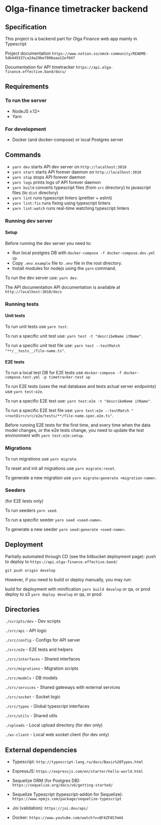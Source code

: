 # Olga-finance timetracker backend 

## Specification
This project is a backend part for Olga Finance web app mainly in Typescript

Project documentation `https://www.notion.so/omsk-community/README-5db449337ca24a29be7006aaa12ef047`

Documentation for API timetracker `https://api.olga-finance.effective.band/docs/`

## Requirements

### To run the server

- NodeJS v.12+
- Yarn

### For development

- Docker (and docker-compose) or local Postgres server

## Commands

* `yarn dev` starts API dev server on `http://localhost:3010`
* `yarn start` starts API forever daemon on `http://localhost:3010`
* `yarn stop` stops API forever daemon
* `yarn logs` prints logs of API forever daemon
* `yarn build` converts typescript files (from `src` directory) to javascript files (to `dist` directory)
* `yarn lint` runs typescript linters (prettier + eslint)
* `yarn lint:fix` runs fixing using typescript linters
* `yarn lint:watch` runs real-time watching typescript linters

### Running dev server

#### Setup
Before running the dev server you need to:
- Run local postgres DB with `docker-compose -f docker-compose.dev.yml up`.
- Copy `.env.example` file to `.env` file in the root directory.
- Install modules for nodejs using the `yarn` command.

To run the dev server use: `yarn dev`.

The API documentation API documentation is available at `http://localhost:3010/docs`

### Running tests

#### Unit tests

To run unit tests use `yarn test`.

To run a specific unit test use: `yarn test -t "describeName itName"`.

To run a specific unit test file use: `yarn test --testMatch "**/__tests__/file-name.ts"`.

#### E2E tests

To run a local test DB for E2E tests use `docker-compose -f docker-compose.test.yml -p timetracker-test up`

To run E2E tests (uses the real database and tests actual server endpoints) use `yarn test:e2e`.

To run a specific E2E test use: `yarn test:e2e -t "describeName itName"`.

To run a specific E2E test file use: `yarn test:e2e --testMatch "<rootDir>/src/e2e/tests/**/file-name.spec.e2e.ts"`.

Before running E2E tests for the first time, and every time when the data model changes, or the e2e tests change, you need to update the test environment with `yarn test:e2e:setup`.

### Migrations

To run migrations use `yarn migrate`.

To reset and init all migrations use `yarn migrate:reset`.

To generate a new migration use `yarn migrate:generate <migration-name>`.

### Seeders
(for E2E tests only)

To run seeders `yarn seed`.

To run a specific seeder `yarn seed <seed-name>`.

To generate a new seeder `yarn seed:generate <seed-name>`.

## Deployment

Partially automated through CD (see the bitbucket deployment page):
push to deploy to `https://api.olga-finance.effective.band/` 

`git push origin develop`

However, if you need to build or deploy manually, you may run:

build for deployment with minification
`yarn build develop` or qa, or prod deploy to s3
`yarn deploy develop` or qa, or prod

## Directories

`./scripts/dev` - Dev scripts

`./src/api` - API logic

`./src/config` - Configs for API server

`./src/e2e` - E2E tests and helpers

`./src/interfaces` - Shared interfaces

`./src/migrations` - Migration scripts

`./src/models` - DB models

`./src/services` - Shared gateways with external services

`./src/socket` - Socket logic

`./src/types` - Global typescript interfaces 

`./src/utils` - Shared utils

`./uploads` - Local upload directory (for dev only)

`./ws-client` - Local web socket client (for dev only)

## External dependencies

- Typescript: `http://typescript-lang.ru/docs/Basic%20Types.html`

- ExpressJS: `https://expressjs.com/en/starter/hello-world.html`

- Sequelize ORM (for Postgres DB): `https://sequelize.org/docs/v6/getting-started/`

- Sequelize Typescript (typescript-addon for Sequelize): `https://www.npmjs.com/package/sequelize-typescript`

- Joi (validation): `https://joi.dev/api/`

- Docker: `https://www.youtube.com/watch?v=QF4ZF857m44`
